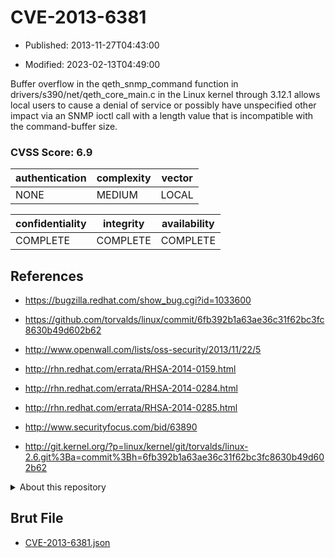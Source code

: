 # CVE-2013-6381

- Published: 2013-11-27T04:43:00

- Modified: 2023-02-13T04:49:00

Buffer overflow in the qeth_snmp_command function in drivers/s390/net/qeth_core_main.c in the Linux kernel through 3.12.1 allows local users to cause a denial of service or possibly have unspecified other impact via an SNMP ioctl call with a length value that is incompatible with the command-buffer size.

### CVSS Score: **6.9**

| authentication | complexity | vector |
| --- | --- | --- |
| NONE | MEDIUM | LOCAL |

| confidentiality | integrity | availability |
| --- | --- | --- |
| COMPLETE | COMPLETE | COMPLETE |

## References

* https://bugzilla.redhat.com/show_bug.cgi?id=1033600

* https://github.com/torvalds/linux/commit/6fb392b1a63ae36c31f62bc3fc8630b49d602b62

* http://www.openwall.com/lists/oss-security/2013/11/22/5

* http://rhn.redhat.com/errata/RHSA-2014-0159.html

* http://rhn.redhat.com/errata/RHSA-2014-0284.html

* http://rhn.redhat.com/errata/RHSA-2014-0285.html

* http://www.securityfocus.com/bid/63890

* http://git.kernel.org/?p=linux/kernel/git/torvalds/linux-2.6.git%3Ba=commit%3Bh=6fb392b1a63ae36c31f62bc3fc8630b49d602b62

<details>
<summary>About this repository</summary> 

  This repository is part of the project [Live Hack CVE](https://github.com/Live-Hack-CVE). Main website can be found [www.live-hack.org](https://www.live-hack.org) 
  
  Made by [Sn0wAlice](https://github.com/Sn0wAlice) for the people that care about security and need to have a feed of the latest CVEs. Hope you enjoy it, don't forget to star the repo and follow me on [Twitter](https://twitter.com/Sn0wAlice) and [Github](https://github.com/Sn0wAlice). And that is my [personnal website](https://www.alice-snow.me/)

  - [Home Page](https://github.com/Live-Hack-CVE)
  - [Framework](https://github.com/Live-Hack-CVE/cve-framework)
  - [CVE database](https://github.com/Live-Hack-CVE/full_database)
  - [Changelog](https://github.com/Live-Hack-CVE/Changelog)
</details>

## Brut File

* [CVE-2013-6381.json](https://raw.githubusercontent.com/Live-Hack-CVE/full_database/main/cves/2013/CVE-2013-6381.json)


